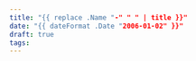 ```yaml
---
title: "{{ replace .Name "-" " " | title }}"
date: "{{ dateFormat .Date "2006-01-02" }}"
draft: true
tags:
---
```


